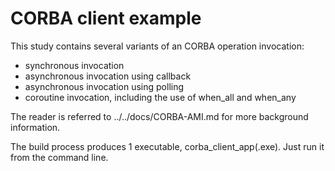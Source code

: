 # CORBA client example

This study contains several variants of an CORBA operation invocation:

* synchronous invocation
* asynchronous invocation using callback
* asynchronous invocation using polling
* coroutine invocation, including the use of when_all and when_any

The reader is referred to ../../docs/CORBA-AMI.md for more background information.

The build process produces 1 executable, corba_client_app(.exe). Just run it from the command line.
